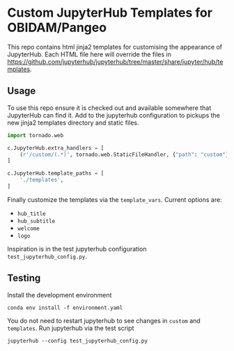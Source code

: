 # Custom JupyterHub Templates for OBIDAM/Pangeo

This repo contains html jinja2 templates for customising the
appearance of JupyterHub. Each HTML file here will override the files
in https://github.com/jupyterhub/jupyterhub/tree/master/share/jupyter/hub/templates.

## Usage

To use this repo ensure it is checked out and available somewhere that
JupyterHub can find it. Add to the jupyterhub configuration to pickups
the new jinja2 templates directory and static files.

```python
import tornado.web

c.JupyterHub.extra_handlers = [
    (r'/custom/(.*)', tornado.web.StaticFileHandler, {"path": "custom"}),
]

c.JupyterHub.template_paths = [
    './templates',
]
```

Finally customize the templates via the `template_vars`. Current
options are:
 - `hub_title`
 - `hub_subtitle`
 - `welcome`
 - `logo`
 
Inspiration is in the test jupyterhub configuration
`test_jupyterhub_config.py`.

## Testing

Install the development environment

```shell
conda env install -f environment.yaml
```

You do not need to restart jupyterhub to see changes in `custom` and
`templates`. Run jupyterhub via the test script

```shell
jupyterhub --config test_jupyterhub_config.py
```
